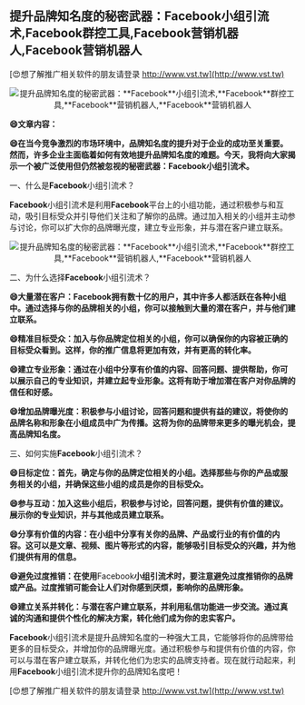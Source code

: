 ## **提升品牌知名度的秘密武器：**Facebook**小组引流术,**Facebook**群控工具,**Facebook**营销机器人,**Facebook**营销机器人**

[😍想了解推广相关软件的朋友请登录 http://www.vst.tw](http://www.vst.tw)

 <center><img src="https://vst.tw/MP4/tuiguang/png/5.png" alt="提升品牌知名度的秘密武器：**Facebook**小组引流术,**Facebook**群控工具,**Facebook**营销机器人,**Facebook**营销机器人"></center>

**😄文章内容：**

**😄在当今竞争激烈的市场环境中，品牌知名度的提升对于企业的成功至关重要。然而，许多企业主面临着如何有效地提升品牌知名度的难题。今天，我将向大家揭示一个被广泛使用但仍然被忽视的秘密武器：**Facebook**小组引流术。**

一、什么是**Facebook**小组引流术？

**Facebook**小组引流术是利用**Facebook**平台上的小组功能，通过积极参与和互动，吸引目标受众并引导他们关注和了解你的品牌。通过加入相关的小组并主动参与讨论，你可以扩大你的品牌曝光度，建立专业形象，并与潜在客户建立联系。

 <center><img src="https://vst.tw/MP4/tuiguang/png/3.png" alt="提升品牌知名度的秘密武器：**Facebook**小组引流术,**Facebook**群控工具,**Facebook**营销机器人,**Facebook**营销机器人"></center>

二、为什么选择**Facebook**小组引流术？

**😄大量潜在客户：**Facebook**拥有数十亿的用户，其中许多人都活跃在各种小组中。通过选择与你的品牌相关的小组，你可以接触到大量的潜在客户，并与他们建立联系。**

**😄精准目标受众：加入与你品牌定位相关的小组，你可以确保你的内容被正确的目标受众看到。这样，你的推广信息将更加有效，并有更高的转化率。**

**😄建立专业形象：通过在小组中分享有价值的内容、回答问题、提供帮助，你可以展示自己的专业知识，并建立起专业形象。这将有助于增加潜在客户对你品牌的信任和好感。**

**😄增加品牌曝光度：积极参与小组讨论，回答问题和提供有益的建议，将使你的品牌名称和形象在小组成员中广为传播。这将为你的品牌带来更多的曝光机会，提高品牌知名度。**

三、如何实施**Facebook**小组引流术？

**😄目标定位：首先，确定与你的品牌定位相关的小组。选择那些与你的产品或服务相关的小组，并确保这些小组的成员是你的目标受众。**

**😄参与互动：加入这些小组后，积极参与讨论，回答问题，提供有价值的建议。展示你的专业知识，并与其他成员建立联系。**

**😄分享有价值的内容：在小组中分享有关你的品牌、产品或行业的有价值的内容。这可以是文章、视频、图片等形式的内容，能够吸引目标受众的兴趣，并为他们提供有用的信息。**

**😄避免过度推销：在使用**Facebook**小组引流术时，要注意避免过度推销你的品牌或产品。过度推销可能会让人们对你感到厌烦，影响你的品牌形象。**

**😄建立关系并转化：与潜在客户建立联系，并利用私信功能进一步交流。通过真诚的沟通和提供个性化的解决方案，转化他们成为你的忠实客户。**

**Facebook**小组引流术是提升品牌知名度的一种强大工具，它能够将你的品牌带给更多的目标受众，并增加你的品牌曝光度。通过积极参与和提供有价值的内容，你可以与潜在客户建立联系，并转化他们为忠实的品牌支持者。现在就行动起来，利用**Facebook**小组引流术提升你的品牌知名度吧！

[😍想了解推广相关软件的朋友请登录 http://www.vst.tw](http://www.vst.tw)



